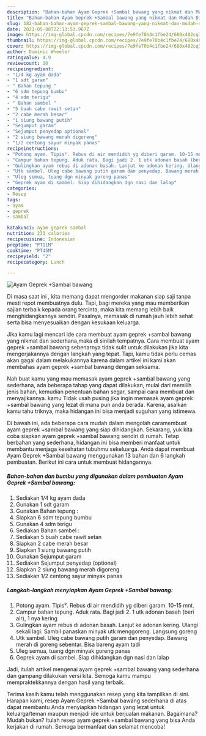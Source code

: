```yaml
---
description: "Bahan-bahan Ayam Geprek +Sambal bawang yang nikmat dan Mudah Dibuat"
title: "Bahan-bahan Ayam Geprek +Sambal bawang yang nikmat dan Mudah Dibuat"
slug: 182-bahan-bahan-ayam-geprek-sambal-bawang-yang-nikmat-dan-mudah-dibuat
date: 2021-05-08T22:13:53.967Z
image: https://img-global.cpcdn.com/recipes/7e9fe70b4c1fbe24/680x482cq70/ayam-geprek-sambal-bawang-foto-resep-utama.jpg
thumbnail: https://img-global.cpcdn.com/recipes/7e9fe70b4c1fbe24/680x482cq70/ayam-geprek-sambal-bawang-foto-resep-utama.jpg
cover: https://img-global.cpcdn.com/recipes/7e9fe70b4c1fbe24/680x482cq70/ayam-geprek-sambal-bawang-foto-resep-utama.jpg
author: Dominic Wheeler
ratingvalue: 4.9
reviewcount: 10
recipeingredient:
- "1/4 kg ayam dada"
- "1 sdt garam"
- " Bahan tepung "
- "6 sdm tepung bumbu"
- "4 sdm terigu"
- " Bahan sambel "
- "5 buah cabe rawit setan"
- "2 cabe merah besar"
- "1 siung bawang putih"
- "Sejumput garam"
- "Sejumput penyedap optional"
- "2 siung bawang merah digoreng"
- "1/2 centong sayur minyak panas"
recipeinstructions:
- "Potong ayam. Tipis². Rebus di air mendidih yg diberi garam. 10-15 mnt."
- "Campur bahan tepung. Aduk rata. Bagi jadi 2. 1 utk adonan basah (beri air), 1 nya kering"
- "Gulingkan ayam rebus di adonan basah. Lanjut ke adonan kering. Ulangi sekali lagi. Sambil panaskan minyak utk menggoreng. Langsung goreng"
- "Utk sambel. Uleg cabe bawang putih garam dan penyedap. Bawang merah di goreng sebentar. Bisa bareng ayam tadi"
- "Uleg semua, tuang dgn minyak goreng panas"
- "Geprek ayam di sambel. Siap dihidangkan dgn nasi dan lalap"
categories:
- Resep
tags:
- ayam
- geprek
- sambal

katakunci: ayam geprek sambal 
nutrition: 233 calories
recipecuisine: Indonesian
preptime: "PT11M"
cooktime: "PT45M"
recipeyield: "2"
recipecategory: Lunch

---
```



![Ayam Geprek +Sambal bawang](https://img-global.cpcdn.com/recipes/7e9fe70b4c1fbe24/680x482cq70/ayam-geprek-sambal-bawang-foto-resep-utama.jpg)

Di masa  saat ini , kita memang dapat mengorder makanan siap saji tanpa mesti repot membuatnya dulu. Tapi, bagi mereka yang mau memberikan sajian terbaik kepada orang tercinta, maka kita memang lebih baik menghidangkannya sendiri. Pasalnya, memasak di rumah jauh lebih sehat serta bisa menyesuaikan dengan kesukaan keluarga.

Jika kamu lagi mencari ide cara membuat ayam geprek +sambal bawang yang nikmat dan sederhana,maka di sinilah tempatnya. Cara membuat ayam geprek +sambal bawang  sebenarnya tidak sulit untuk dilakukan jika kita mengerjakannya dengan langkah yang tepat. Tapi, kamu tidak perlu cemas akan gagal dalam melakukannya 
karena dalam artikel ini kami akan membahas ayam geprek +sambal bawang dengan seksama.  



Nah buat kamu yang mau memasak ayam geprek +sambal bawang yang sederhana, ada beberapa tahap yang dapat dilakukan, mulai dari memilih jenis bahan, kemudian penentuan bahan segar, sampai cara membuat dan menyajikannya. kamu Tidak usah pusing jika ingin memasak ayam geprek +sambal bawang yang lezat di mana pun anda berada. Karena, asalkan kamu  tahu triknya, maka hidangan ini bisa menjadi suguhan yang istimewa.

Di bawah ini, ada beberapa cara mudah dalam mengolah caramembuat ayam geprek +sambal bawang yang siap dihidangkan. Sekarang, yuk kita coba siapkan ayam geprek +sambal bawang sendiri di rumah. Tetap berbahan yang sederhana, hidangan ini bisa memberi manfaat untuk membantu menjaga kesehatan tubuhmu sekeluarga. Anda dapat membuat Ayam Geprek +Sambal bawang menggunakan 13 bahan dan 6 langkah pembuatan. Berikut ini cara untuk membuat hidangannya.

<!--inarticleads1-->

##### Bahan-bahan dan bumbu yang digunakan dalam pembuatan Ayam Geprek +Sambal bawang:

1. Sediakan 1/4 kg ayam dada
1. Gunakan 1 sdt garam
1. Gunakan  Bahan tepung :
1. Siapkan 6 sdm tepung bumbu
1. Gunakan 4 sdm terigu
1. Sediakan  Bahan sambel :
1. Sediakan 5 buah cabe rawit setan
1. Siapkan 2 cabe merah besar
1. Siapkan 1 siung bawang putih
1. Gunakan Sejumput garam
1. Sediakan Sejumput penyedap (optional)
1. Siapkan 2 siung bawang merah digoreng
1. Sediakan 1/2 centong sayur minyak panas




<!--inarticleads2-->

##### Langkah-langkah menyiapkan Ayam Geprek +Sambal bawang:

1. Potong ayam. Tipis². Rebus di air mendidih yg diberi garam. 10-15 mnt.
1. Campur bahan tepung. Aduk rata. Bagi jadi 2. 1 utk adonan basah (beri air), 1 nya kering
1. Gulingkan ayam rebus di adonan basah. Lanjut ke adonan kering. Ulangi sekali lagi. Sambil panaskan minyak utk menggoreng. Langsung goreng
1. Utk sambel. Uleg cabe bawang putih garam dan penyedap. Bawang merah di goreng sebentar. Bisa bareng ayam tadi
1. Uleg semua, tuang dgn minyak goreng panas
1. Geprek ayam di sambel. Siap dihidangkan dgn nasi dan lalap




Jadi, itulah artikel mengenai  ayam geprek +sambal bawang  yang sederhana dan gampang dilakukan versi kita. Semoga kamu mampu mempraktekkannya dengan hasil yang terbaik. 

Terima kasih kamu telah menggunakan resep yang kita tampilkan di sini. Harapan kami, resep  Ayam Geprek +Sambal bawang sederhana di atas dapat membantu Anda menyiapkan hidangan yang lezat untuk keluarga/teman maupun menjadi ide untuk berjualan makanan. Bagaimana? Mudah bukan? Itulah resep ayam geprek +sambal bawang yang bisa Anda kerjakan di rumah. Semoga bermanfaat dan selamat mencoba!

